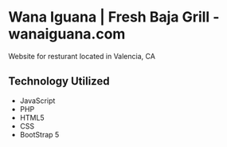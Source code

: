 # Wana Iguana | Fresh Baja Grill - wanaiguana.com 

Website for resturant located in Valencia, CA

## Technology Utilized

* JavaScript
* PHP
* HTML5
* CSS
* BootStrap 5

